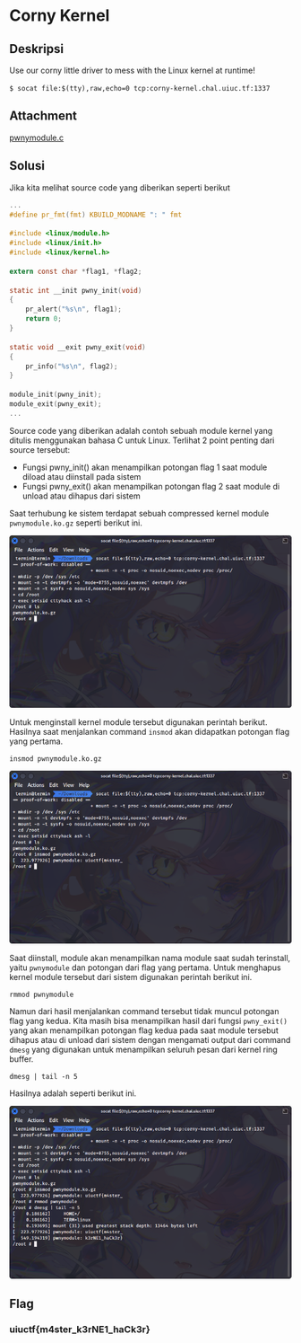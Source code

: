 # Corny Kernel

## Deskripsi

Use our corny little driver to mess with the Linux kernel at runtime!

`$ socat file:$(tty),raw,echo=0 tcp:corny-kernel.chal.uiuc.tf:1337`

## Attachment
[pwnymodule.c](./Challenge/pwnymodule.c)

## Solusi

Jika kita melihat source code yang diberikan seperti berikut

```c
...
#define pr_fmt(fmt) KBUILD_MODNAME ": " fmt

#include <linux/module.h>
#include <linux/init.h>
#include <linux/kernel.h>

extern const char *flag1, *flag2;

static int __init pwny_init(void)
{
	pr_alert("%s\n", flag1);
	return 0;
}

static void __exit pwny_exit(void)
{
	pr_info("%s\n", flag2);
}

module_init(pwny_init);
module_exit(pwny_exit);
...
```

Source code yang diberikan adalah contoh sebuah module kernel yang ditulis menggunakan bahasa C untuk Linux. Terlihat 2 point penting dari source tersebut:
- Fungsi pwny_init() akan menampilkan potongan flag 1 saat module diload atau diinstall pada sistem
- Fungsi pwny_exit() akan menampilkan potongan flag 2 saat module di unload atau dihapus dari sistem

Saat terhubung ke sistem terdapat sebuah compressed kernel module `pwnymodule.ko.gz` seperti berikut ini.

![Compressed kernel module](./1.png)

Untuk menginstall kernel module tersebut digunakan perintah berikut. Hasilnya saat menjalankan command `insmod` akan didapatkan potongan flag yang pertama.

```
insmod pwnymodule.ko.gz
```

![Flag 1](./2.png)

Saat diinstall, module akan menampilkan nama module saat sudah terinstall, yaitu `pwnymodule` dan potongan dari flag yang pertama.
Untuk menghapus kernel module tersebut dari sistem digunakan perintah berikut ini.

```
rmmod pwnymodule
```

Namun dari hasil menjalankan command tersebut tidak muncul potongan flag yang kedua.
Kita masih bisa menampilkan hasil dari fungsi `pwny_exit()` yang akan menampilkan potongan flag kedua pada saat module tersebut dihapus atau di unload dari sistem dengan mengamati output dari command `dmesg` yang digunakan untuk menampilkan seluruh pesan dari kernel ring buffer.

```
dmesg | tail -n 5
```

Hasilnya adalah seperti berikut ini.

![Flag 2](./3.png)

## Flag
### uiuctf{m4ster_k3rNE1_haCk3r}